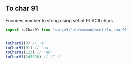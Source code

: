 ## To char 91

Encodes number to string using set of 91 ACII chars


```js
import toChar91 from 'siegel/lib/common/math/to_char91'


toChar91(0) // 'a'
toChar91(91) // 'aa'
toChar91(123) // 'aG'
toChar91(245890) // 'C`i'
```